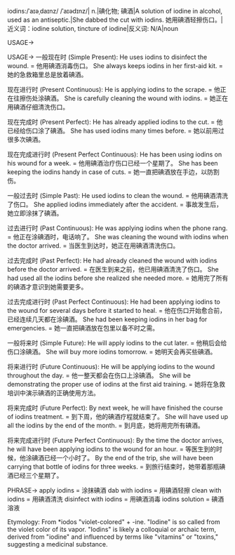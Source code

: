 iodins:/ˈaɪəˌdaɪnz/ /ˈaɪədɪnz/| n.|碘化物; 碘酒|A solution of iodine in alcohol, used as an antiseptic.|She dabbed the cut with iodins. 她用碘酒轻擦伤口。|近义词：iodine solution, tincture of iodine|反义词: N/A|noun

USAGE->

USAGE->
一般现在时 (Simple Present):
He uses iodins to disinfect the wound. = 他用碘酒消毒伤口。
She always keeps iodins in her first-aid kit. = 她的急救箱里总是放着碘酒。

现在进行时 (Present Continuous):
He is applying iodins to the scrape. = 他正在往擦伤处涂碘酒。
She is carefully cleaning the wound with iodins. = 她正在用碘酒仔细清洗伤口。

现在完成时 (Present Perfect):
He has already applied iodins to the cut. = 他已经给伤口涂了碘酒。
She has used iodins many times before. = 她以前用过很多次碘酒。

现在完成进行时 (Present Perfect Continuous):
He has been using iodins on his wound for a week. = 他用碘酒治疗伤口已经一个星期了。
She has been keeping the iodins handy in case of cuts. = 她一直把碘酒放在手边，以防割伤。


一般过去时 (Simple Past):
He used iodins to clean the wound. = 他用碘酒清洗了伤口。
She applied iodins immediately after the accident. = 事故发生后，她立即涂抹了碘酒。


过去进行时 (Past Continuous):
He was applying iodins when the phone rang. = 他正在涂碘酒时，电话响了。
She was cleaning the wound with iodins when the doctor arrived. = 当医生到达时，她正在用碘酒清洗伤口。


过去完成时 (Past Perfect):
He had already cleaned the wound with iodins before the doctor arrived. = 在医生到来之前，他已用碘酒清洗了伤口。
She had used all the iodins before she realized she needed more. = 她用完了所有的碘酒才意识到她需要更多。


过去完成进行时 (Past Perfect Continuous):
He had been applying iodins to the wound for several days before it started to heal. = 他在伤口开始愈合前，已经连续几天都在涂碘酒。
She had been keeping iodins in her bag for emergencies. = 她一直把碘酒放在包里以备不时之需。


一般将来时 (Simple Future):
He will apply iodins to the cut later. = 他稍后会给伤口涂碘酒。
She will buy more iodins tomorrow. = 她明天会再买些碘酒。


将来进行时 (Future Continuous):
He will be applying iodins to the wound throughout the day. = 他一整天都会在伤口上涂碘酒。
She will be demonstrating the proper use of iodins at the first aid training. = 她将在急救培训中演示碘酒的正确使用方法。


将来完成时 (Future Perfect):
By next week, he will have finished the course of iodins treatment. = 到下周，他的碘酒疗程就结束了。
She will have used up all the iodins by the end of the month. = 到月底，她将用完所有碘酒。


将来完成进行时 (Future Perfect Continuous):
By the time the doctor arrives, he will have been applying iodins to the wound for an hour. = 等医生到的时候，他涂碘酒已经一个小时了。
By the end of the trip, she will have been carrying that bottle of iodins for three weeks. = 到旅行结束时，她带着那瓶碘酒已经三个星期了。


PHRASE->
apply iodins = 涂抹碘酒
dab with iodins = 用碘酒轻擦
clean with iodins = 用碘酒清洗
disinfect with iodins = 用碘酒消毒
iodins solution = 碘酒溶液


Etymology: From *iodos "violet-colored" + -ine.  "Iodine" is so called from the violet color of its vapor.  "Iodins" is likely a colloquial or archaic term, derived from "iodine" and influenced by terms like "vitamins" or "toxins," suggesting a medicinal substance.
